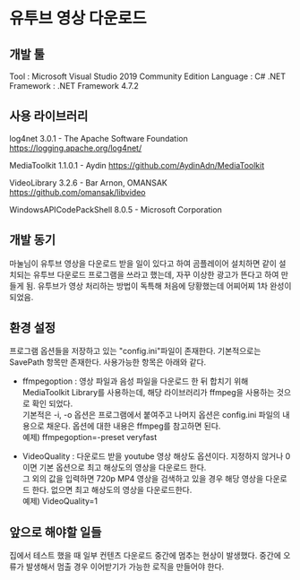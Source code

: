 
# 유투브 영상 다운로드

## 개발 툴
Tool : Microsoft Visual Studio 2019 Community Edition
Language : C#
.NET Framework : .NET Framework 4.7.2

## 사용 라이브러리
log4net 3.0.1 - The Apache Software Foundation
https://logging.apache.org/log4net/

MediaToolkit 1.1.0.1 - Aydin
https://github.com/AydinAdn/MediaToolkit

VideoLibrary 3.2.6 - Bar Arnon, OMANSAK
https://github.com/omansak/libvideo

WindowsAPICodePackShell 8.0.5 - Microsoft Corporation

## 개발 동기
마눌님이 유투브 영상을 다운로드 받을 일이 있다고 하여 곰플레이어 설치하면 같이 설치되는 유투브 다운로드 프로그램을 쓰라고 했는데,
자꾸 이상한 광고가 뜬다고 하여 만들게 됨.
유투브가 영상 처리하는 방법이 독특해 처음에 당황했는데 어찌어찌 1차 완성이 되었음.

## 환경 설정
프로그램 옵션들을 저장하고 있는 "config.ini"파일이 존재한다.
기본적으로는 SavePath 항목만 존재한다.
사용가능한 항목은 아래와 같다.
- ffmpegoption : 영상 파일과 음성 파일을 다운로드 한 뒤 합치기 위해 MediaToolkit Library를 사용하는데, 해당 라이브러리가 ffmpeg을 사용하는 것으로 확인 되었다.</br>
기본적은 -i, -o 옵션은 프로그램에서 붙여주고 나머지 옵션은 config.ini 파일의 내용으로 채운다. 옵션에 대한 내용은 ffmpeg를 참고하면 된다.</br>
예제) ffmpegoption=-preset veryfast

- VideoQuality : 다운로드 받을 youtube 영상 해상도 옵션이다. 지정하지 않거나 0이면 기본 옵션으로 최고 해상도의 영상을 다운로드 한다.</br>
그 외의 값을 입력하면 720p MP4 영상을 검색하고 있을 경우 해당 영상을 다운로드 한다. 없으면 최고 해상도의 영상을 다운로드한다.</br>
예제) VideoQuality=1

## 앞으로 해야할 일들
집에서 테스트 했을 때 일부 컨텐츠 다운로드 중간에 멈추는 현상이 발생했다.
중간에 오류가 발생해서 멈출 경우 이어받기가 가능한 로직을 만들어야 한다.


